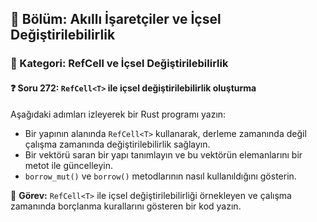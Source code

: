 ## 📘 Bölüm: Akıllı İşaretçiler ve İçsel Değiştirilebilirlik  
### 🔹 Kategori: RefCell ve İçsel Değiştirilebilirlik  
#### ❓ Soru 272: `RefCell<T>` ile içsel değiştirilebilirlik oluşturma

Aşağıdaki adımları izleyerek bir Rust programı yazın:

- Bir yapının alanında `RefCell<T>` kullanarak, derleme zamanında değil çalışma zamanında değiştirilebilirlik sağlayın.
- Bir vektörü saran bir yapı tanımlayın ve bu vektörün elemanlarını bir metot ile güncelleyin.
- `borrow_mut()` ve `borrow()` metodlarının nasıl kullanıldığını gösterin.

🔧 **Görev:** `RefCell<T>` ile içsel değiştirilebilirliği örnekleyen ve çalışma zamanında borçlanma kurallarını gösteren bir kod yazın.
